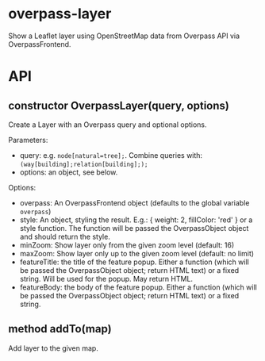# overpass-layer
Show a Leaflet layer using OpenStreetMap data from Overpass API via OverpassFrontend.

# API
## constructor OverpassLayer(query, options)
Create a Layer with an Overpass query and optional options.

Parameters:
* query: e.g. `node[natural=tree];`. Combine queries with: `(way[building];relation[building];);`
* options: an object, see below.

Options:
* overpass: An OverpassFrontend object (defaults to the global variable `overpass`)
* style: An object, styling the result. E.g.: { weight: 2, fillColor: 'red' } or a style function. The function will be passed the OverpassObject object and should return the style.
* minZoom: Show layer only from the given zoom level (default: 16)
* maxZoom: Show layer only up to the given zoom level (default: no limit)
* featureTitle: the title of the feature popup. Either a function (which will be passed the OverpassObject object; return HTML text) or a fixed string. Will be used for the popup. May return HTML.
* featureBody: the body of the feature popup. Either a function (which will be passed the OverpassObject object; return HTML text) or a fixed string.

## method addTo(map)
Add layer to the given map.
